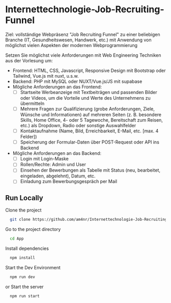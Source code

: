 # Internettechnologie-Job-Recruiting-Funnel
Ziel: vollständige Webpräsenz "Job Recruiting Funnel" zu einer beliebigen Branche (IT, Gesundheitswesen, Handwerk, etc.) mit Anwendung von möglichst vielen Aspekten der modernen Webprogrammierung

Setzen Sie möglichst viele Anforderungen mit Web Engineering Techniken aus der Vorlesung um:

- Frontend: HTML, CSS, Javascript, Responsive Design mit Bootstrap oder Tailwind, Vue.js mit nuxt, u.s.w.
- Backend: PHP mit MySQL oder NUXT/Vue.js/JS mit supabase
- Mögliche Anforderungen an das Frontend:
    - [ ]  Startseite Werbeanzeige mit Textbeiträgen und passenden Bilder oder Videos, um die Vorteile und Werte des Unternehmens zu übermitteln
    - [ ]  Mehrere Fragen zur Qualifizierung (grobe Anforderungen, Ziele, Wünsche und Informationen) auf mehreren Seiten (z. B. besondere Skills, Home Office, 4- oder 5 Tagewoche, Bereitschaft zum Reisen, etc.) als Dropdown, Radio oder sonstige Auswahlfelder
    - [ ]  Kontaktaufnahme (Name, Bild, Erreichbarkeit, E-Mail, etc. [max. 4 Felder])
    - [ ]  Speicherung der Formular-Daten über POST-Request oder API ins Backend
- Mögliche Anforderungen an das Backend:
    - [ ]  Login mit Login-Maske
    - [ ]  Rollen/Rechte: Admin und User
    - [ ]  Einsehen der Bewerbungen als Tabelle mit Status (neu, bearbeitet, eingeladen, abgelehnt), Datum, etc.
    - [ ]  Einladung zum Bewerbungsgespräch per Mail
## Run Locally

Clone the project

```bash
  git clone https://github.com/am4nr/Internettechnologie-Job-Recruiting-Funnel
```

Go to the project directory

```bash
  cd App
```

Install dependencies

```bash
  npm install
```
Start the Dev Environment

```bash
  npm run dev

```
or Start the server

```bash
  npm run start
```


